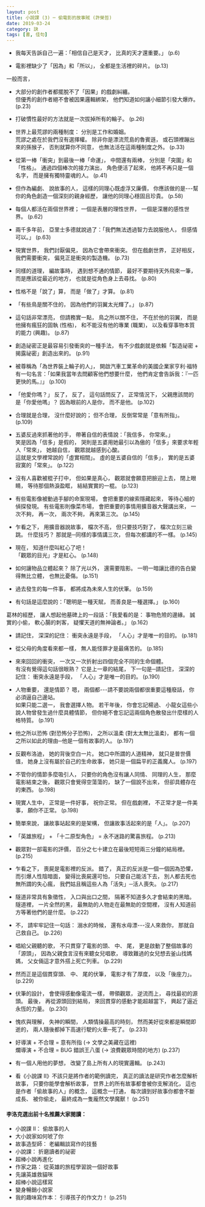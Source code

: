 ```yaml
---
layout: post
title: 小說課 (3) ─ 偷電影的故事賊 (許榮哲)
date: 2019-03-24
category: 訣
tags: [書, 佳句]
---
```




- 我每天告訴自己一遍：「相信自己是天才， 比真的天才還重要。」 (p.6)


- 電影裡缺少了「因為」和「所以」，
全都是生活裡的碎片。 (p.13)


一般而言，
- 大部分的創作者都擺脫不了「因果」的戲劇糾纏。<br />
但優秀的創作者絕不會被因果邏輯綁架，
他們知道如何讓小細節引發大爆炸。 (p.23)

<!--more-->


- 打破慣性最好的方法就是一次拔掉所有的輪子。 (p.26)


- 世界上最荒謬的兩種制度： 分別是工作和婚姻。<br />
荒謬之處在於我們沒有選擇權。
除非你是漂流荒島的魯賓遜，
或石頭裡蹦出來的孫猴子，
否則就算你不同意，
也無法活在這兩種制度之外。 (p.33)


- 從第一棒「衝突」到最後一棒「命運」，
中間還有兩棒，
分別是「突圍」和「性格」。
通過四個棒次的接力演出，
角色便活了起來，
他將不再只是一個名字，
而是擁有獨特靈魂的人。 (p.41)


- 但作為編劇、 說故事的人，
這樣的同理心既虛浮又廉價，
你應該做的是---幫你的角色創造一個深刻的親身經歷，
讓他的同理心穩固且珍貴。 (p.58)


- 每個人都活在兩個世界裡；
一個是表層的理性世界，
一個是深層的感性世界。 (p.62)


- 兩千多年前，
亞里士多德就說過了：「我們無法透過智力去說服他人，
但感情可以。」 (p.63)


- 現實世界，
我們討厭偏見，
因為它會帶來衝突。
但在戲劇世界，
正好相反，
我們需要衝突，
偏見正是衝突的製造機。 (p.73)


- 同樣的道理，
編故事時，
遇到想不通的情節，
最好不要期待天外飛來一筆，
而是應該從最近的地方，
也就是從角色身上去尋找。 (p.80)


- 性格不是「說了」算，
而是「做了」才算。 (p.81)


- 「有些鳥是關不住的，
因為他們的羽翼太光輝了。」 (p.87)


- 這句話非常漂亮，
但請務實一點，
鳥之所以關不住，
不在於他的羽翼，
而是他擁有瘋狂的固執 (性格)，
和不能沒有他的專業 (職業)，
以及看穿事物本質的能力 (興趣)。 (p.87)


- 創造祕密正是最容易引發衝突的一種手法，
有不少戲劇就是依賴「製造祕密 $+$ 揭露祕密」創造出來的。 (p.91)


- 被尊稱為「為世界裝上輪子的人」，
開啟汽車工業革命的美國企業家亨利‧福特有一句名言：「如果我當年去問顧客他們想要什麼，
他們肯定會告訴我：『一匹更快的馬。』」 (p.100)


- 「他愛你嗎？」
反了， 反了，
這句話問反了，
正常情況下，
父親應該問的是「你愛他嗎」？
因為眼前的人是你，
而不是他。 (p.102)


- 合理就是合理，
沒什麼好說的；
但不合理，
反倒常常是「意有所指」。 (p.109)


- 五婆反過來抓著他的手，
帶著自信的表情說：「我信多， 你常來。」<br />
笑是因為「信多」是假的，
哭則是五婆用她最引以為傲的「信多」來要求年輕人「常來」，
她越自信，
觀眾就越感到心酸。<br />
這就是文學裡常說的「虛實相間」。
虛的是五婆自信的「信多」，
實的是五婆寂寞的「常來」。 (p.122)


- 沒有人喜歡被棍子打中，
但如果是真心，
觀眾就會願意把臉迎上去，
閉上眼睛，
等待那個熱淚盈眶，
結結實實的一棍。 (p.123)


- 有些電影像被動過手腳的命案現場，
會把重要的線索隱藏起來，
等待心細的偵探發現。
有些電影則像菜市場，
會把重要的事情用擴音器大聲講出來，
一次不夠，
再一次，
兩次不夠，
再來第三次。 (p.145)


- 乍看之下，
用擴音器說故事，
檔次不高，
但只要技巧對了，
檔次立刻三級跳。
什麼技巧？
那就是─同樣的事情講三次，
但每次都講的不一樣。 (p.145)


- 現在，
知道什麼叫紅心了吧！<br />
「觀眾的目光」才是紅心。 (p.148)


- 如何讓物品立體起來？
除了光以外，
還需要陰影。
一明一暗讓比德的告白變得無比立體，
也無比憂傷。 (p.151)


- 過去發生的每一件事，
都將成為未來人生的伏筆。 (p.159)


- 有句話是這麼說的：「聰明是一種天賦，
而善良是一種選擇。」 (p.160)


葛林的經歷，
讓人想起他墓碑上的一段話：「我愛看的是：
事物危險的邊緣。
誠實的小偷，
軟心腸的刺客，
疑懼天道的無神論者。」 (p.162)


- 請記住，
深深的記住： 衝突永遠是手段，
「人心」才是唯一的目的。 (p.181)


- 從父母的角度看來都一樣，
無人能怪罪才是最痛苦的。 (p.185)


- 來來回回的衝突，
一次又一次折射出四個完全不同的生命個體。<br />
有沒有覺得這句話很眼熟？
它是上一章的結尾，
下一句是─請記住，
深深的記住： 衝突永遠是手段，
「人心」才是唯一的目的。 (p.190)


- 人物重要，
還是情節？
嗯， 兩個都---請不要說兩個都很重要這種廢話，
你必須逼自己邊站。<br />
如果只能二選一，
我會選擇人物。
若干年後，
你會忘記楊過、 小龍女這些小說人物曾發生過什麼具體情節，
但你絕不會忘記這兩個角色散發出什麼樣的人格特質。 (p.191)


- 他之所以恐怖 (對恐怖分子恐怖)，
之所以溫柔 (對太太無比溫柔)，
都有一個之所以如此的理由─他是一個有故事的人。 (p.197)


- 反觀布洛迪，
她的背後空白一片。
她口中所謂的人道精神，
就只是普世價值，
她身上沒有屬於自己的生命故事，
她只是一個扁平的正義魔人。 (p.197)


- 不管你的情節多麼吸引人，
只要你的角色沒有讓人同情、 同理的人生，
那麼電影結束之後，
觀眾只會覺得空蕩蕩的，
缺了一個說不出來，
但卻具體存在的東西。 (p.198)


- 現實人生中，
正常是一件好事，
祝你正常。
但在戲劇裡，
不正常才是一件美事，
願你不正常。 (p.198)


- 簡單來說，
讓故事站起來的是架構，
但讓故事活起來的是「人」。 (p.207)


- 「英雄旅程」 $+$ 「十二原型角色」 $=$ 永不迷路的驚喜旅程。 (p.213)


- 觀眾對一部電影的評價，
百分之七十建立在最後短短兩三分鐘的結局裡。 (p.215)


- 乍看之下，
喪屍是電影裡的反派。
錯了，
真正的反派是一個一個因為恐懼，
而引爆人性陰暗面，
變得比喪屍還可怕，
只要自己能活下去， 別人都去死也無所謂的失心瘋，
我們姑且稱這些人為「活失」─活人喪失。 (p.217)


- 隧道非常具有象徵性，
入口與出口之間，
隔著不知道多久才會結束的黑暗。<br />
隧道裡， 一片全然的黑，
最無助的人物走在最無助的空間裡，
沒有人知道前方等著他們的是什麼。 (p.222)


- 不，
請牢牢記住一句話： 溺水的時候，
還有水母漂---沒人來救你，
那就自己救自己。 (p.226)


- 唱給父親聽的歌，
不只貫穿了電影的頭、 中、 尾，
更是啟動了整個故事的「源頭」，
因為父親食言沒有來聽女兒唱歌，
導致難過的女兒想去釜山找媽媽，
父女倆這才意外搭上死亡列車。 (p.229)


- 然而正是這個貫穿頭、 中、 尾的伏筆，
電影才有了厚度，
以及「後座力」。 (p.229)


- 伏筆的設計，
會使得感動像電流一樣，
帶領觀眾，
逆流而上，
尋找最初的源頭。
最後，
再從源頭回到結局，
來回貫穿的感動才能超越當下，
興起了逼近永恆的力量。 (p.230)


- 愧疚與理解，
失神的瞬間，
人類情操最高的時刻，
然而美好從來都是瞬間即逝的，
兩人隨後都掉下高速行駛的火車─死了。 (p.233)


- 好導演 $+$ 不合理 $=$ 意有所指 (→ 文學之美藏在這裡)<br />
爛導演 $+$ 不合理 $=$ BUG 錯誤王八蛋 (→ 浪費觀眾時間的地方) (p.237)


- 有一個人用他的夢想，
改變了島上所有人的現實邏輯。 (p.243)


- 看《小說課 II》不該只是將作者的範例讀完，
真正的讀法是研究作者怎麼解析故事，
只要你能學會解析故事，
世界上的所有故事都會被你支解消化，
這也是作者「偷故事的人」的概念，
這概念一打通，
每次讀到好故事你都會不斷成長、 被你偷走，
最終成為一隻龐然文學魔獸！ (p.251)


#### 李洛克選出前十名推薦大家閱讀：
+ 小說課 II： 偷故事的人
+ 大小說家如何唬了你
+ 故事造型師： 老編輯談寫作的技藝
+ 小說課： 折磨讀者的祕密
+ 超棒小說再進化
+ 作家之路： 從英雄的旅程學習說一個好故事
+ 先讓英雄救貓咪
+ 超棒小說這樣寫
+ 變身暢銷小說家
+ 我的趣味寫作本： 引導孩子的作文力！ (p.251)

